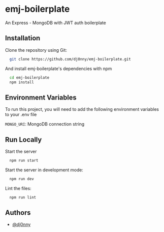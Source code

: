 
# emj-boilerplate

An Express - MongoDB with JWT auth boilerplate

## Installation

Clone the repository using Git: 

```bash
  git clone https://github.com/dj0nny/emj-boilerplate.git
```
And install emj-boilerplate's dependencies with npm

```bash
  cd emj-boilerplate
  npm install
```
    
## Environment Variables

To run this project, you will need to add the following environment variables to your .env file

`MONGO_URI`: MongoDB connection string
## Run Locally

Start the server

```bash
  npm run start
```

Start the server in development mode:

```bash
  npm run dev
```

Lint the files:

```bash
  npm run lint
```
## Authors

- [@dj0nny](https://github.com/Dj0nny)

